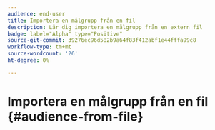 ```yaml
---
audience: end-user
title: Importera en målgrupp från en fil
description: Lär dig importera en målgrupp från en extern fil
badge: label="Alpha" type="Positive"
source-git-commit: 39276ec96d582b9a64f83f412abf1e44fffa99c8
workflow-type: tm+mt
source-wordcount: '26'
ht-degree: 0%

---
```


# Importera en målgrupp från en fil {#audience-from-file}
